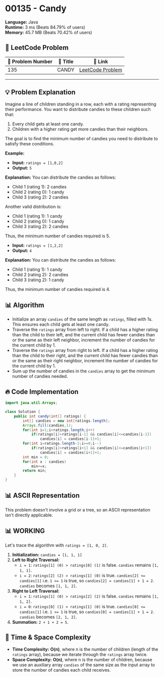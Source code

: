 # 00135 - Candy
    
**Language:** Java  
**Runtime:** 3 ms (Beats 84.79% of users)  
**Memory:** 45.7 MB (Beats 70.42% of users)  

## 📝 **LeetCode Problem**
| 🔢 Problem Number | 📌 Title | 🔗 Link |
|------------------|--------------------------|--------------------------|
| 135 | CANDY | [LeetCode Problem](https://leetcode.com/problems/candy/) |

---

## 💡 **Problem Explanation**

Imagine a line of children standing in a row, each with a rating representing their performance. You want to distribute candies to these children such that:

1.  Every child gets at least one candy.
2.  Children with a higher rating get more candies than their neighbors.

The goal is to find the minimum number of candies you need to distribute to satisfy these conditions.

**Example:**

*   **Input:** `ratings = [1,0,2]`
*   **Output:** `5`

**Explanation:** You can distribute the candies as follows:

*   Child 1 (rating 1): 2 candies
*   Child 2 (rating 0): 1 candy
*   Child 3 (rating 2): 2 candies

Another valid distribution is:

*   Child 1 (rating 1): 1 candy
*   Child 2 (rating 0): 1 candy
*   Child 3 (rating 2): 2 candies

Thus, the minimum number of candies required is 5.

*   **Input:** `ratings = [1,2,2]`
*   **Output:** `4`

**Explanation:** You can distribute the candies as follows:

*   Child 1 (rating 1): 1 candy
*   Child 2 (rating 2): 2 candies
*   Child 3 (rating 2): 1 candy

Thus, the minimum number of candies required is 4.

## 📊 **Algorithm**

*   Initialize an array `candies` of the same length as `ratings`, filled with 1s. This ensures each child gets at least one candy.
*   Traverse the `ratings` array from left to right. If a child has a higher rating than the child to their left, and the current child has fewer candies than or the same as their left neighbor, increment the number of candies for the current child by 1.
*   Traverse the `ratings` array from right to left. If a child has a higher rating than the child to their right, and the current child has fewer candies than or the same as their right neighbor, increment the number of candies for the current child by 1.
*   Sum up the number of candies in the `candies` array to get the minimum number of candies needed.

## 🔥 **Code Implementation**

```java
import java.util.Arrays;

class Solution {
    public int candy(int[] ratings) {
        int[] candies = new int[ratings.length];
        Arrays.fill(candies,1);
        for(int i=1;i<ratings.length;i++)
            if(ratings[i]>ratings[i-1] && candies[i]<=candies[i-1])
                candies[i] = candies[i-1]+1;
        for(int i=ratings.length-2;i>=0;i--)
            if(ratings[i]>ratings[i+1] && candies[i]<=candies[i+1])
                candies[i] = candies[i+1]+1;
        int min = 0;
        for(int x : candies)
            min+=x;
        return min;
    }
}
```

## 📊 **ASCII Representation**

This problem doesn't involve a grid or a tree, so an ASCII representation isn't directly applicable.

## 📊 **WORKING**

Let's trace the algorithm with `ratings = [1, 0, 2]`.

1.  **Initialization:** `candies = [1, 1, 1]`
2.  **Left to Right Traversal:**
    *   `i = 1`: `ratings[1] (0) > ratings[0] (1)` is false. `candies` remains `[1, 1, 1]`.
    *   `i = 2`: `ratings[2] (2) > ratings[1] (0)` is true. `candies[2] <= candies[1]` i.e. `1 <= 1` is true, so `candies[2] = candies[1] + 1 = 2`. `candies` becomes `[1, 1, 2]`.
3.  **Right to Left Traversal:**
    *   `i = 1`: `ratings[1] (0) > ratings[2] (2)` is false. `candies` remains `[1, 1, 2]`.
    *   `i = 0`: `ratings[0] (1) > ratings[1] (0)` is true. `candies[0] <= candies[1]` i.e. `1 <= 1` is true, so `candies[0] = candies[1] + 1 = 2`. `candies` becomes `[2, 1, 2]`.
4.  **Summation:** `2 + 1 + 2 = 5`.

## 🚀 **Time & Space Complexity**

*   **Time Complexity:** **O(n)**, where n is the number of children (length of the `ratings` array), because we iterate through the `ratings` array twice.
*   **Space Complexity:** **O(n)**, where n is the number of children, because we use an auxiliary array `candies` of the same size as the input array to store the number of candies each child receives.
    